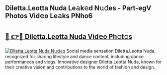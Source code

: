 ## Diletta.Leotta Nuda Le𝚊k𝚎d N𝚞𝚍es - Part-egV Photos Vid𝚎o Le𝚊ks PNho6

# <h2><a href="http://fbdyhxv.evod.top/?m=Diletta.Leotta+Nuda">🔗 👉🔴 Diletta.Leotta Nuda Vid𝚎o Ph𝚘t𝚘s</a></h2>

[![Diletta.Leotta Nuda N𝚞d𝚎s](https://i.imgur.com/8V9OHl7.gif)](http://fbdyhxv.evod.top/?m=Diletta.Leotta+Nuda)
Social media sensation Diletta.Leotta Nuda, recognized for sharing lifestyle and dance content, including dance performances and vlogs. Innovative designer Diletta.Leotta Nuda, known for their creative vision and contributions to the world of fashion and design. 

